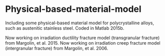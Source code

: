 # Physical-based-material-model
Including some physical-based material model for polycrystalline alloys, such as austenitic stainless steel.
Coded in Matlab 2015b.

Now working on irradiation ductility fracture model (transgranular fracture) from Margolin, et al. 2015.
Now working on irradiation creep fracture model (intergranular fracture) from Margolin, et al. 2006.
